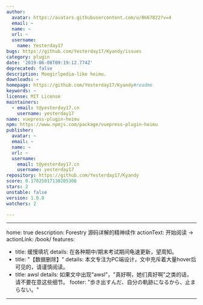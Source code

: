 ```yaml
---
author:
  avatar: https://avatars.githubusercontent.com/u/8667822?v=4
  email: ~
  name: ~
  url: ~
  username:
    name: Yesterday17
bugs: https://github.com/Yesterday17/Kyandy/issues
category: plugin
date: '2019-06-08T09:19:12.774Z'
deprecated: false
description: Moegirlpedia-like heimu.
downloads: ~
homepage: https://github.com/Yesterday17/Kyandy#readme
keywords: ~
license: MIT License
maintainers:
  - email: t@yesterday17.cn
    username: yesterday17
name: vuepress-plugin-heimu
npm: https://www.npmjs.com/package/vuepress-plugin-heimu
publisher:
  avatar: ~
  email: ~
  name: ~
  url: ~
  username:
    email: t@yesterday17.cn
    username: yesterday17
repository: https://github.com/Yesterday17/Kyandy
score: 0.17825017130205306
stars: 2
unstable: false
version: 1.0.0
watchers: 2

---
```


---
home: true
description: Forestry 源码详解的精神续作
actionText: 开始阅读 →
actionLink: /book/
features:
  - title: 缓慢填坑
    details: 在各种期中/期末考试期间龟速更新，望周知。
  - title: "【数据删除】"
    details: 本文专注为PC端设计，文中充斥着大量hover后可见的<black>，请谨慎阅读。
  - title: awsl
    details: 如果文中出现"awsl"，"真好啊，她们真好啊"之类的话，请不要在意这些细节。
footer: "歩き出すんだ、自分の軌跡になるから、止まらない。"
---
